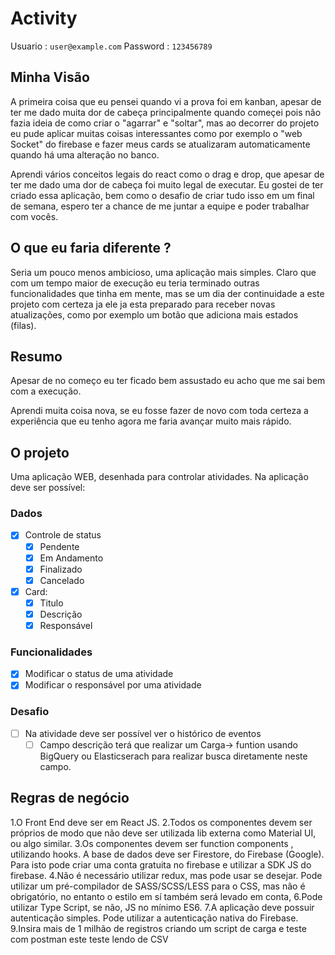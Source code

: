 # Activity

Usuario : ```user@example.com```
Password : ```123456789```

## Minha Visão

A primeira coisa que eu pensei quando vi a prova foi em kanban, apesar de ter me dado muita dor de cabeça principalmente quando começei pois não fazia ideia de como criar o "agarrar" e "soltar", mas ao decorrer do projeto eu pude aplicar muitas coisas interessantes como por exemplo o "web Socket" do firebase e fazer meus cards se atualizaram automaticamente quando há uma alteração no banco.

Aprendi vários conceitos legais do react como o drag e drop, que apesar de ter me dado uma dor de cabeça foi muito legal de executar. Eu gostei de ter criado essa aplicação, bem como o desafio de criar tudo isso em um final de semana, espero ter a chance de me juntar a equipe e poder trabalhar com vocês.

## O que eu faria diferente ?

Seria um pouco menos ambicioso, uma aplicação mais simples.
Claro que com um tempo maior de execução eu teria terminado outras funcionalidades que tinha em mente, mas se um dia der continuidade a este projeto com certeza ja ele ja esta preparado para receber novas atualizações, como por exemplo um botão que adiciona mais estados (filas).

## Resumo

Apesar de no começo eu ter ficado bem assustado eu acho que me sai bem com a execução.

Aprendi muita coisa nova, se eu fosse fazer de novo com toda certeza a experiência que eu tenho agora me faria avançar muito mais rápido.

## O projeto

Uma aplicação WEB, desenhada para controlar atividades.
Na aplicação deve ser possível:

### Dados

- [x] Controle de status
  - [x] Pendente
  - [x] Em Andamento
  - [x] Finalizado
  - [x] Cancelado

- [x] Card:
  - [x] Titulo
  - [x] Descrição
  - [x] Responsável

### Funcionalidades

- [X] Modificar o status de uma atividade
- [X] Modificar o responsável por uma atividade

### Desafio

- [ ] Na atividade deve ser possível ver o histórico de eventos
  - [ ] Campo descrição terá que realizar um Carga-> funtion usando BigQuery ou Elasticserach para realizar busca diretamente neste campo.

## Regras de negócio

1.O Front End deve ser em React JS.
2.Todos os componentes devem ser próprios de modo que não deve ser utilizada lib externa como Material UI, ou algo similar.
3.Os componentes devem ser function components , utilizando hooks.
A base de dados deve ser Firestore, do Firebase (Google). Para isto pode criar uma conta gratuita no firebase e utilizar a SDK JS do firebase.
4.Não é necessário utilizar redux, mas pode usar se desejar.
Pode utilizar um pré-compilador de SASS/SCSS/LESS para o CSS, mas não é obrigatório, no entanto o estilo em sí também será levado em conta,
6.Pode utilizar Type Script, se não, JS no mínimo ES6.
7.A aplicação deve possuir autenticação simples. Pode utilizar a autenticação nativa do Firebase.
9.Insira mais de 1 milhão de registros criando um script de carga e teste com postman este teste lendo de CSV
